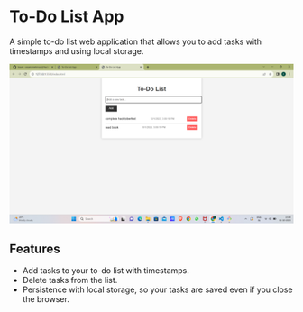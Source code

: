 # To-Do List App

A simple to-do list web application that allows you to add tasks with timestamps and using local storage.

![Alt text](image.png)

## Features

- Add tasks to your to-do list with timestamps.
- Delete tasks from the list.
- Persistence with local storage, so your tasks are saved even if you close the browser.


